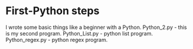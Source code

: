 # First-Python steps
I wrote some basic things like a beginner with a Python.
Python_2.py - this is my second program.
Python_List.py - python list program.
Python_regex.py - python regex program.
